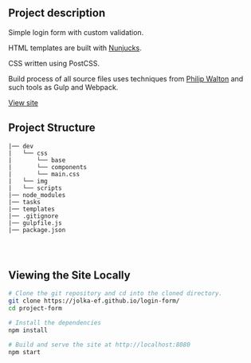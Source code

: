 

## Project description

Simple login form with custom validation.

HTML templates are built with [Nunjucks](https://mozilla.github.io/nunjucks/).

CSS written using PostCSS.

Build process of all source files uses techniques from [Philip Walton](https://github.com/philipwalton/blog)
and such tools as Gulp and Webpack.

[View site](https://jolka-ef.github.io/login-form/)

##  Project Structure

```
|── dev
|   └── css
|       └── base
|       └── components
|       └── main.css    
|   └── img
|   └── scripts
|── node_modules
|── tasks
|── templates
|── .gitignore
|── gulpfile.js
|── package.json




``` 
## Viewing the Site Locally


```sh
# Clone the git repository and cd into the cloned directory.
git clone https://jolka-ef.github.io/login-form/
cd project-form

# Install the dependencies
npm install

# Build and serve the site at http://localhost:8080
npm start
```
